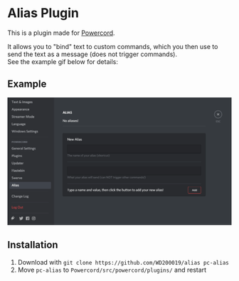 # Alias Plugin
This is a plugin made for [Powercord](https://github.com/powercord-org/powercord).

It allows you to "bind" text to custom commands, which you then use to send the text as a message (does not trigger commands).  
See the example gif below for details:

## Example
![](Example.gif)

## Installation
1. Download with `git clone https://github.com/WD200019/alias pc-alias`
2. Move `pc-alias` to `Powercord/src/powercord/plugins/` and restart
